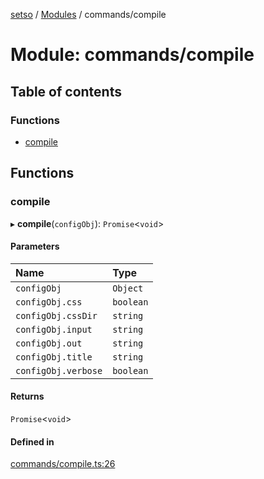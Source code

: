 [setso](../README.md) / [Modules](../modules.md) / commands/compile

# Module: commands/compile

## Table of contents

### Functions

- [compile](commands_compile.md#compile)

## Functions

### compile

▸ **compile**(`configObj`): `Promise`<`void`\>

#### Parameters

| Name | Type |
| :------ | :------ |
| `configObj` | `Object` |
| `configObj.css` | `boolean` |
| `configObj.cssDir` | `string` |
| `configObj.input` | `string` |
| `configObj.out` | `string` |
| `configObj.title` | `string` |
| `configObj.verbose` | `boolean` |

#### Returns

`Promise`<`void`\>

#### Defined in

[commands/compile.ts:26](https://github.com/setsojs/setso/blob/898c81e/src/commands/compile.ts#L26)
